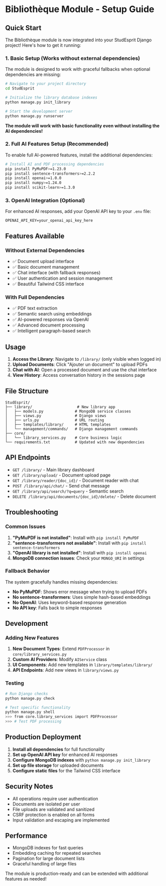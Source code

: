 # Bibliothèque Module - Setup Guide

## Quick Start

The Bibliothèque module is now integrated into your StudEsprit Django project! Here's how to get it running:

### 1. Basic Setup (Works without external dependencies)

The module is designed to work with graceful fallbacks when optional dependencies are missing:

```bash
# Navigate to your project directory
cd StudEsprit

# Initialize the library database indexes
python manage.py init_library

# Start the development server
python manage.py runserver
```

**The module will work with basic functionality even without installing the AI dependencies!**

### 2. Full AI Features Setup (Recommended)

To enable full AI-powered features, install the additional dependencies:

```bash
# Install AI and PDF processing dependencies
pip install PyMuPDF>=1.23.0
pip install sentence-transformers>=2.2.2
pip install openai>=1.0.0
pip install numpy>=1.24.0
pip install scikit-learn>=1.3.0
```

### 3. OpenAI Integration (Optional)

For enhanced AI responses, add your OpenAI API key to your `.env` file:

```env
OPENAI_API_KEY=your_openai_api_key_here
```

## Features Available

### Without External Dependencies
- ✅ Document upload interface
- ✅ Basic document management
- ✅ Chat interface (with fallback responses)
- ✅ User authentication and session management
- ✅ Beautiful Tailwind CSS interface

### With Full Dependencies
- ✅ PDF text extraction
- ✅ Semantic search using embeddings
- ✅ AI-powered responses via OpenAI
- ✅ Advanced document processing
- ✅ Intelligent paragraph-based search

## Usage

1. **Access the Library**: Navigate to `/library/` (only visible when logged in)
2. **Upload Documents**: Click "Ajouter un document" to upload PDFs
3. **Chat with AI**: Open a processed document and use the chat interface
4. **View History**: Access conversation history in the sessions page

## File Structure

```
StudEsprit/
├── library/                    # New library app
│   ├── models.py              # MongoDB service classes
│   ├── views.py               # Django views
│   ├── urls.py                # URL routing
│   ├── templates/library/     # HTML templates
│   └── management/commands/   # Django management commands
├── core/
│   └── library_services.py    # Core business logic
└── requirements.txt           # Updated with new dependencies
```

## API Endpoints

- `GET /library/` - Main library dashboard
- `GET /library/upload/` - Document upload page
- `GET /library/reader/{doc_id}/` - Document reader with chat
- `POST /library/api/chat/` - Send chat message
- `GET /library/api/search/?q=query` - Semantic search
- `DELETE /library/api/documents/{doc_id}/delete/` - Delete document

## Troubleshooting

### Common Issues

1. **"PyMuPDF is not installed"**: Install with `pip install PyMuPDF`
2. **"sentence-transformers not available"**: Install with `pip install sentence-transformers`
3. **"OpenAI library is not installed"**: Install with `pip install openai`
4. **MongoDB connection issues**: Check your `MONGO_URI` in settings

### Fallback Behavior

The system gracefully handles missing dependencies:
- **No PyMuPDF**: Shows error message when trying to upload PDFs
- **No sentence-transformers**: Uses simple hash-based embeddings
- **No OpenAI**: Uses keyword-based response generation
- **No API key**: Falls back to simple responses

## Development

### Adding New Features

1. **New Document Types**: Extend `PDFProcessor` in `core/library_services.py`
2. **Custom AI Providers**: Modify `AIService` class
3. **UI Components**: Add new templates in `library/templates/library/`
4. **API Endpoints**: Add new views in `library/views.py`

### Testing

```bash
# Run Django checks
python manage.py check

# Test specific functionality
python manage.py shell
>>> from core.library_services import PDFProcessor
>>> # Test PDF processing
```

## Production Deployment

1. **Install all dependencies** for full functionality
2. **Set up OpenAI API key** for enhanced AI responses
3. **Configure MongoDB indexes** with `python manage.py init_library`
4. **Set up file storage** for uploaded documents
5. **Configure static files** for the Tailwind CSS interface

## Security Notes

- All operations require user authentication
- Documents are isolated per user
- File uploads are validated and sanitized
- CSRF protection is enabled on all forms
- Input validation and escaping are implemented

## Performance

- MongoDB indexes for fast queries
- Embedding caching for repeated searches
- Pagination for large document lists
- Graceful handling of large files

The module is production-ready and can be extended with additional features as needed!
